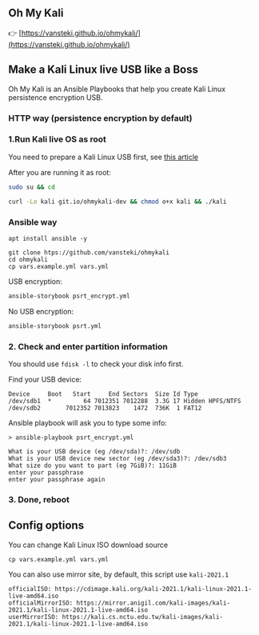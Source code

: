 Oh My Kali
---

👉 [https://vansteki.github.io/ohmykali/](https://vansteki.github.io/ohmykali/)

## Make a Kali Linux live USB like a Boss

Oh My Kali is an Ansible Playbooks that help you create Kali Linux persistence encryption USB.

### HTTP way (persistence encryption by default)

### 1.Run Kali live OS as root 

You need to prepare a Kali Linux USB first, see [this article](https://www.kali.org/docs/usb/live-usb-install-with-windows/)

After you are running it as root:

```bash
sudo su && cd
```

```bash
curl -Lo kali git.io/ohmykali-dev && chmod o+x kali && ./kali 
```

### Ansible way

```
apt install ansible -y
```

```
git clone htps://github.com/vansteki/ohmykali
cd ohmykali
cp vars.example.yml vars.yml
```

USB encryption:
```bash
ansible-storybook psrt_encrypt.yml
```
No USB encryption:
```bash
ansible-storybook psrt.yml
```

### 2. Check and enter partition information

You should use `fdisk -l` to check your disk info first.

Find your USB device:
```
Device     Boot   Start     End Sectors  Size Id Type
/dev/sdb1  *         64 7012351 7012288  3.3G 17 Hidden HPFS/NTFS
/dev/sdb2       7012352 7013823    1472  736K  1 FAT12
```

Ansible playbook will ask you to type some info:

```
> ansible-playbook psrt_encrypt.yml

What is your USB device (eg /dev/sda)?: /dev/sdb
What is your USB device new sector (eg /dev/sda3)?: /dev/sdb3
What size do you want to part (eg 7GiB)?: 11GiB
enter your passphrase
enter your passphrase again
```

### 3. Done, reboot

## Config options

You can change Kali Linux ISO download source

```
cp vars.example.yml vars.yml
```

You can also use mirror site, by default, this script use `kali-2021.1`

```
officialISO: https://cdimage.kali.org/kali-2021.1/kali-linux-2021.1-live-amd64.iso
officialMirrorISO: https://mirror.anigil.com/kali-images/kali-2021.1/kali-linux-2021.1-live-amd64.iso
userMirrorISO: https://kali.cs.nctu.edu.tw/kali-images/kali-2021.1/kali-linux-2021.1-live-amd64.iso
```
